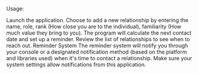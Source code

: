 Usage:

Launch the application.
Choose to add a new relationship by entering the name, role, rank (How close you are to the individual), familiarity (How much value they bring to you).
The program will calculate the next contact date and set up a reminder.
Review the list of relationships to see when to reach out.
Reminder System
The reminder system will notify you through your console or a designated notification method (based on the platform and libraries used) when it's time to contact a relationship. Make sure your system settings allow notifications from this application.

